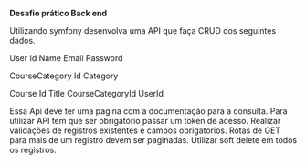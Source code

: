 <b> Desafio prático Back end</b>

Utilizando symfony desenvolva uma API que faça CRUD dos seguintes dados. 

User
	Id
	Name
	Email
	Password

CourseCategory
	Id
	Category

Course
	Id
	Title
	CourseCategoryId
	UserId

Essa Api deve ter uma pagina com a documentação para a consulta.
Para utilizar API tem que ser obrigatório passar um token de acesso.
Realizar validações de registros existentes e campos obrigatorios.
Rotas de GET para mais de um registro devem ser paginadas.
Utilizar soft delete em todos os registros.
